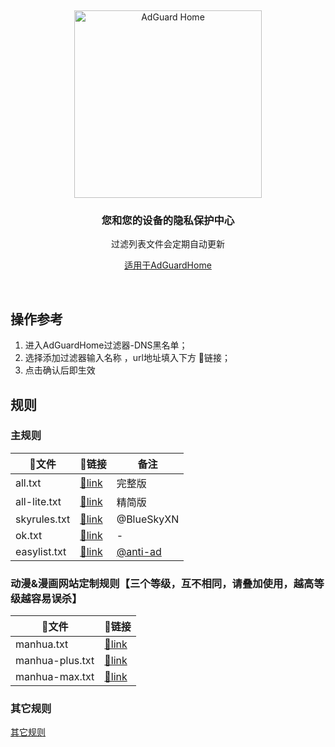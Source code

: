 &nbsp;
<p align="center">
  <img src="https://cdn.adguard.com/public/Adguard/Common/adguard_home.svg" width="300px" alt="AdGuard Home" />
</p>
<h3 align="center">您和您的设备的隐私保护中心</h3>
<p align="center">
  过滤列表文件会定期自动更新
</p>

<p align="center">
    <a href="https://github.com/AdguardTeam/AdGuardHome">适用于AdGuardHome</a> 
</p>

<br />

## 操作参考

1. 进入AdGuardHome过滤器-DNS黑名单；
2. 选择添加过滤器输入名称 ，url地址填入下方 🔗链接；
3. 点击确认后即生效

## 规则
### 主规则

🚀文件|	🔗链接|	备注
---|---|---
all.txt|[🔗link](./all.txt)|完整版
all-lite.txt|[🔗link](./all-lite.txt)|精简版
skyrules.txt|[🔗link](./skyrules.txt)|@BlueSkyXN
ok.txt|[🔗link](./ok.txt)|-
easylist.txt|[🔗link](https://anti-ad.net/easylist.txt)|[@anti-ad](https://anti-ad.net/)

### 动漫&漫画网站定制规则【三个等级，互不相同，请叠加使用，越高等级越容易误杀】
🚀文件|	🔗链接
---|---
manhua.txt|[🔗link](./manhua.txt)
manhua-plus.txt|[🔗link](./manhua-plus.txt)
manhua-max.txt|[🔗link](./manhua-max.txt)

### 其它规则

[其它规则](./other-multi.md)



